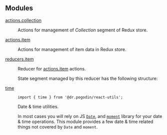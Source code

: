 ## Modules

<dl>
<dt><a href="actions.collection.md">actions.collection</a></dt>
<dd><p>Actions for management of <em>Collection</em> segment of Redux store.</p>
</dd>
<dt><a href="actions.item.md">actions.item</a></dt>
<dd><p>Actions for management of item data in Redux store.</p>
</dd>
<dt><a href="reducers.item.md">reducers.item</a></dt>
<dd><p>Reducer for <a href="#module_actions.item">actions.item</a> actions.</p>
<p>State segment managed by this reducer has the following structure:</p>
</dd>
<dt><a href="time.md">time</a></dt>
<dd><pre><code class="language-js">import { time } from &#39;@dr.pogodin/react-utils&#39;;</code></pre>
<p>Date &amp; time utilities.</p>
<p>In most cases you will rely on JS
<a href="https://developer.mozilla.org/en-US/docs/Web/JavaScript/Reference/Global_Objects/Date"><code>Date</code></a>,
and <a href="https://momentjs.com/docs/"><code>moment</code></a> library for your date &amp; time
operations. This module provides a few date &amp; time related things not covered
by <code>Date</code> and <code>moment</code>.</p>
</dd>
</dl>

